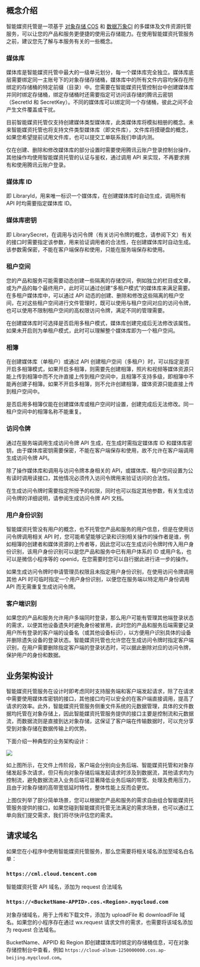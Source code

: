 ## 概念介绍

智能媒资托管是一项基于 [对象存储 COS](https://cloud.tencent.com/document/product/436) 和 [数据万象CI](https://cloud.tencent.com/document/product/460) 的多媒体及文件资源托管服务，可以让您的产品和服务更便捷的使用云存储能力。在使用智能媒资托管服务之前，建议您先了解与本服务有关的一些概念。

### 媒体库

媒体库是智能媒资托管中最大的一级单元划分，每一个媒体库完全独立。媒体库底层需要绑定同一主账号下的对象存储存储桶，媒体库中的所有文件内容均保存在所绑定的存储桶的特定前缀（目录）中。您需要在智能媒资托管控制台中创建媒体库并同时绑定存储桶，绑定存储桶时还需要指定可访问该存储的腾讯云密钥（SecretId 和 SecretKey）。不同的媒体库可以绑定同一个存储桶，彼此之间不会产生文件覆盖或干扰。

目前智能媒资托管仅支持创建媒体类型媒体库，此类媒体库将模拟相册的概念。未来智能媒资托管也将支持文件类型媒体库（即文件库），文件库将摸硬盘的概念，如果您希望提前试用文件库，也可以提交工单联系我们申请内测。

仅在创建、删除和修改媒体库的部分设置时需要使用腾讯云账户登录控制台操作，其他操作均使用智能媒资托管的认证与鉴权，通过调用 API 来实现，不再要求拥有和使用腾讯云账户登录。

### 媒体库 ID

即 LibraryId，用来唯一标识一个媒体库，在创建媒体库时自动生成，调用所有 API 时均需要指定媒体库 ID。

### 媒体库密钥

即 LibrarySecret，在调用与访问令牌（有关访问令牌的概念，请参阅下文）有关的接口时需要指定该参数，用来验证调用者的合法性，在创建媒体库时自动生成。该参数需保密，不能在客户端保存和使用，只能在服务端保存和使用。

### 租户空间

您的产品和服务可能需要动态创建一些隔离的存储空间，例如独立的栏目或文章，或为产品的每个最终用户，此时可以通过创建“多租户模式”的媒体库来满足需要。在多租户媒体库中，可以通过 API 动态的创建、删除和修改这些隔离的租户空间，在对这些租户空间进行文件管理时，既可以使用与租户空间对应的访问令牌，也可以使用不限制租户空间的高权限访问令牌，满足不同的管理需要。

在创建媒体库时可选择是否启用多租户模式，媒体库创建完成后无法修改该属性。如果未开启则为单租户模式，此时可以理解整个媒体库即为一个租户空间。

### 相簿

在创建媒体库（单租户）或通过 API 创建租户空间（多租户）时，可以指定是否开启多相簿模式，如果开启多相簿，则需要先创建相簿，照片和视频等媒体资源只能上传到相簿中而不允许直接上传到租户空间中，且相簿不支持多级，即相簿中不能再创建子相簿。如果不开启多相簿，则不允许创建相簿，媒体资源只能直接上传到租户空间中。

是否启用多相簿仅能在创建媒体库或租户空间时设置，创建完成后无法修改。同一租户空间中的相簿名称不能重复。

### 访问令牌

通过在服务端调用生成访问令牌 API 生成，在生成时需指定媒体库 ID 和媒体库密钥，由于媒体库密钥需要保密，不能在客户端保存和使用，故不允许在客户端调用生成访问令牌 API。

除了操作媒体库和调用与访问令牌本身相关的 API，或媒体库、租户空间设置为公有读时调用读接口，其他情况必须传入访问令牌用来验证访问的合法性。

在生成访问令牌时需要指定所授予的权限，同时也可以指定其他参数，有关生成访问令牌的详细说明，请参阅生成访问令牌 API 文档。

### 用户身份识别

智能媒资托管没有用户的概念，也不托管您产品和服务的用户信息，但是在使用访问令牌调用相关 API 时，您可能希望能够记录和识别相关操作的操作者是谁，例如相簿的创建者和媒体资源的上传者等，因此您可以在生成访问令牌时传入用户身份识别，该用户身份识别可以是您产品和服务中已有用户体系的 ID 或用户名，也可以是微信小程序等的 openid，在您需要时您可以自行据此进行进一步的操作。

如果生成访问令牌时申请管理员权限且未指定用户身份识别，在使用访问令牌调用其他 API 时可临时指定一个用户身份识别，以便您在服务端以特定用户身份调用 API 而无需重复生成访问令牌。

### 客户端识别

如果您的产品和服务允许用户多端同时登录，那么用户可能有管理其他端登录状态的需求，以便其他设备遗失时避免身份被冒用，此时您的产品和服务后端需要记录用户所有登录的客户端的设备名（或其他设备标识），以方便用户识别具体的设备并删除遗失设备的登录状态。智能媒资托管也允许您在生成访问令牌时指定客户端识别，在用户需要删除指定客户端的登录状态时，可以据此删除对应的访问令牌，保护用户的身份和数据。

## 业务架构设计

智能媒资托管服务在设计时即考虑同时支持服务端和客户端发起请求，除了在请求中需要使用媒体库密钥的接口，其他接口均可以安全的在客户端直接调用，提高了请求的效率。此外，智能媒资托管服务侧重文件系统的元数据管理，具体的文件数据均托管在对象存储上，因此智能媒资托管服务提供的接口主要是控制流和元数据流，而数据流则是直接到达对象存储，这保证了客户端在传输数据时，可以充分享受到对象存储在数据传输上的优势。

下面介绍一种典型的业务架构设计：

![](https://main.qcloudimg.com/raw/79afff0e2d30ead02099c04ae3734188.png)

如上图所示，在文件上传阶段，客户端会分别向业务后端、智能媒资托管和对象存储发起多次请求，但只有向对象存储后端发起请求时涉及到数据流，其他请求均为控制流，避免数据流进入业务后端可显著降低业务后端的带宽、处理及费用压力，且由于对象存储的高带宽低延时特性，整体性能上反而会更优。

上图仅列举了部分简单场景，您可以根据您产品和服务的需求自由组合智能媒资托管服务提供的接口，如果您碰到智能媒资托管无法满足的需求场景，也可以通过工单向我们提交需求，我们将尽快评估您的需求。

## 请求域名

如果您在小程序中使用智能媒资托管服务，那么您需要将相关域名添加至域名白名单：

### `https://cml.cloud.tencent.com`

智能媒资托管 API 域名，添加为 request 合法域名

### `https://<BucketName-APPID>.cos.<Region>.myqcloud.com`

对象存储域名，用于上传和下载文件，添加为 uploadFile 和 downloadFile 域名。如果您的小程序存在通过 wx.request 请求文件的需求，也需要将该域名添加为 request 合法域名。

BucketName、APPID 和 Region 即创建媒体库时绑定的存储桶信息，可在对象存储控制台中查看，例如 `https://cloud-album-1250000000.cos.ap-beijing.myqcloud.com`。

